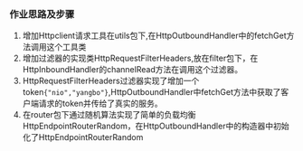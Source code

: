 ### 作业思路及步骤
1. 增加Httpclient请求工具在utils包下,在HttpOutboundHandler中的fetchGet方法调用这个工具类
2. 增加过滤器的实现类HttpRequestFilterHeaders,放在filter包下，在HttpInboundHandler的channelRead方法在调用这个过滤器。
3. HttpRequestFilterHeaders过滤器实现了增加一个token`{"nio","yangbo"}`,HttpOutboundHandler中fetchGet方法中获取了客户端请求的token并传给了真实的服务。
4. 在router包下通过随机算法实现了简单的负载均衡HttpEndpointRouterRandom，在HttpOutboundHandler中的构造器中初始化了HttpEndpointRouterRandom